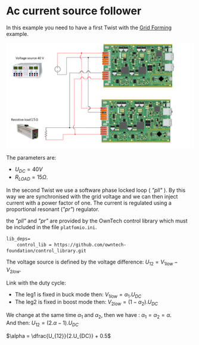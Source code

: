 # Ac current source follower

In this example you need to have a first Twist with the [Grid Forming](../grid_forming/README.md) example.

<div style="text-align:center"><img src="Image/schema_grid_following.png" alt="Schematic p2p" width="600"></div>

The parameters are:

* $U_{DC} = 40 V$
* $R_{LOAD} = 15 \Omega$.


In the second Twist we use a software phase locked loop ( _"pll"_ ).
By this way we are synchronised with the grid voltage and we can then inject current
with a power factor of one. The current is regulated using a proportional resonant (_"pr"_)
regulator.

the _"pll"_ and _"pr"_ are provided by the OwnTech control library which must be included 
in the file `platfomio.ini`.

```
lib_deps=
    control_lib = https://github.com/owntech-foundation/control_library.git
```

The voltage source is defined by the voltage difference: $U_{12} = V_{1low} - V_{2low}$.

Link with the duty cycle:

* The leg1 is fixed in buck mode then: $V_{1low} = \alpha_1 . U_{DC}$
* The leg2 is fixed in boost mode then: $V_{2low} = (1-\alpha_2) . U_{DC}$

We change at the same time $\alpha_1$ and $\alpha_2$, then we have : $\alpha_1 = \alpha_2 = \alpha$. <br>
And then: $U_{12} = (2.\alpha - 1).U_{DC}$

$\alpha = \dfrac{U_{12}}{2.U_{DC}}  + 0.5$

